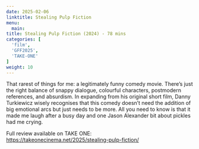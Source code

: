 ```yaml
---
date: 2025-02-06
linktitle: Stealing Pulp Fiction
menu:
  main:
title: Stealing Pulp Fiction (2024) - 78 mins
categories: [
  'film',
  'GFF2025',
  'TAKE-ONE'
]
weight: 10
---
```


That rarest of things for me: a legitimately funny comedy movie. There’s just the right balance of snappy dialogue, colourful characters, postmodern references, and absurdism. In expanding from his original short film, Danny Turkiewicz wisely recognises that this comedy doesn’t need the addition of big emotional arcs but just needs to be more. All you need to know is that it made me laugh after a busy day and one Jason Alexander bit about pickles had me crying.

Full review available on TAKE ONE: https://takeonecinema.net/2025/stealing-pulp-fiction/